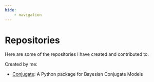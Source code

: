 ```yaml
---
hide: 
    - navigation
---
```

# Repositories

Here are some of the repositories I have created and contributed to.

Created by me:  

- [Conjugate](https://wd60622.github.io/conjugate/): A Python package for Bayesian Conjugate Models
